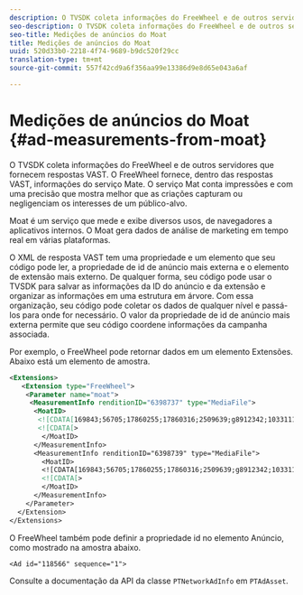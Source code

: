 ```yaml
---
description: O TVSDK coleta informações do FreeWheel e de outros servidores que fornecem respostas VAST. O FreeWheel fornece, dentro das respostas VAST, informações do serviço Mate. O serviço Mat conta impressões e com uma precisão que mostra melhor que as criações capturam ou negligenciam os interesses de um público-alvo.
seo-description: O TVSDK coleta informações do FreeWheel e de outros servidores que fornecem respostas VAST. O FreeWheel fornece, dentro das respostas VAST, informações do serviço Mate. O serviço Mat conta impressões e com uma precisão que mostra melhor que as criações capturam ou negligenciam os interesses de um público-alvo.
seo-title: Medições de anúncios do Moat
title: Medições de anúncios do Moat
uuid: 520d33b0-2218-4f74-9689-b9dc520f29cc
translation-type: tm+mt
source-git-commit: 557f42cd9a6f356aa99e13386d9e8d65e043a6af

---
```



# Medições de anúncios do Moat {#ad-measurements-from-moat}

O TVSDK coleta informações do FreeWheel e de outros servidores que fornecem respostas VAST. O FreeWheel fornece, dentro das respostas VAST, informações do serviço Mate. O serviço Mat conta impressões e com uma precisão que mostra melhor que as criações capturam ou negligenciam os interesses de um público-alvo.

Moat é um serviço que mede e exibe diversos usos, de navegadores a aplicativos internos. O Moat gera dados de análise de marketing em tempo real em várias plataformas.

O XML de resposta VAST tem uma propriedade e um elemento que seu código pode ler, a propriedade de id de anúncio mais externa e o elemento de extensão mais externo. De qualquer forma, seu código pode usar o TVSDK para salvar as informações da ID do anúncio e da extensão e organizar as informações em uma estrutura em árvore. Com essa organização, seu código pode coletar os dados de qualquer nível e passá-los para onde for necessário. O valor da propriedade de id de anúncio mais externa permite que seu código coordene informações da campanha associada.

Por exemplo, o FreeWheel pode retornar dados em um elemento Extensões. Abaixo está um elemento de amostra.

```xml
<Extensions> 
   <Extension type="FreeWheel"> 
    <Parameter name="moat"> 
     <MeasurementInfo renditionID="6398737" type="MediaFile"> 
      <MoatID> 
       <![CDATA[169843;56705;17860255;17860316;2509639;g8912342;103311138;g436558;530633]]]]> 
       <![CDATA[> 
        </MoatID> 
      </MeasurementInfo> 
      <MeasurementInfo renditionID="6398739" type="MediaFile"> 
        <MoatID> 
        <![CDATA[169843;56705;17860255;17860316;2509639;g8912342;103311138;g436558;530633]]]]> 
        <![CDATA[> 
        </MoatID> 
      </MeasurementInfo> 
    </Parameter> 
  </Extension> 
</Extensions>
```

O FreeWheel também pode definir a propriedade id no elemento Anúncio, como mostrado na amostra abaixo.

```
<Ad id="118566" sequence="1">
```

Consulte a documentação da API da classe `PTNetworkAdInfo` em `PTAdAsset`.